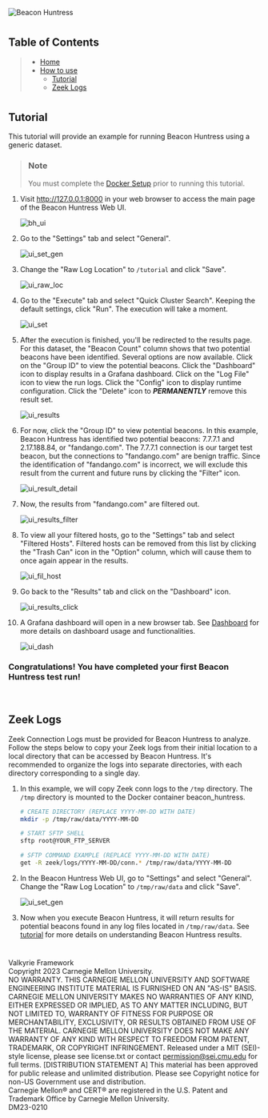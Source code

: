 ![Beacon Huntress](../../../src/lib/images/beacon_huntress.png)
#
## __Table of Contents__

> * [Home](../../../readme.md)
> * [How to use](#howtouse)
>   * [Tutorial](#bh_tutorial)
>   * [Zeek Logs](#zeek)

#
## <a name="bh_tutorial"></a>__Tutorial__

This tutorial will provide an example for running Beacon Huntress using a generic dataset.

> ### __Note__<br>
> 
> You must complete the [Docker Setup](#docker) prior to running this tutorial.

1. Visit http://127.0.0.1:8000 in your web browser to access the main page of the Beacon Huntress Web UI. 

    ![bh_ui](../../../src/lib/images/bh_ui_main.png)

2. Go to the "Settings" tab and select "General".

    ![ui_set_gen](../../../src/lib/images/tutorial/ui_set_gen.png)

3. Change the "Raw Log Location" to ```/tutorial``` and click "Save".

    ![ui_raw_loc](../../../src/lib/images/tutorial/ui_raw_loc.png)

4. Go to the "Execute" tab and select "Quick Cluster Search". Keeping the default settings, click "Run". The execution will take a moment.

    ![ui_set](../../../src/lib/images/tutorial/ui_exe.png)

5. After the execution is finished, you'll be redirected to the results page. For this dataset, the "Beacon Count" column shows that two potential beacons have been identified. Several options are now available. Click on the "Group ID" to view the potential beacons. Click the "Dashboard" icon to display results in a Grafana dashboard. Click on the "Log File" icon to view the run logs. Click the "Config" icon to display runtime configuration. Click the "Delete" icon to <i><b>PERMANENTLY</b></i> remove this result set.

    ![ui_results](../../../src/lib/images/tutorial/ui_results.png)

6. For now, click the "Group ID" to view potential beacons. In this example, Beacon Huntress has identified two potential beacons: 7.7.7.1 and 2.17.188.84, or "fandango.com". The 7.7.7.1 connection is our target test beacon, but the connections to "fandango.com" are benign traffic. Since the identification of "fandango.com" is incorrect, we will exclude this result from the current and future runs by clicking the "Filter" icon.

    ![ui_result_detail](../../../src/lib/images/tutorial/ui_result_detail.png)

7. Now, the results from "fandango.com" are filtered out.

    ![ui_results_filter](../../../src/lib/images/tutorial/ui_results_filter.png)

8. To view all your filtered hosts, go to the "Settings" tab and select "Filtered Hosts". Filtered hosts can be removed from this list by clicking the "Trash Can" icon in the "Option" column, which will cause them to once again appear in the results. 

    ![ui_fil_host](../../../src/lib/images/tutorial/ui_fil_host.png)

9. Go back to the "Results" tab and click on the "Dashboard" icon.

    ![ui_results_click](../../../src/lib/images/tutorial/ui_results_click.png)

10. A Grafana dashboard will open in a new browser tab. See [Dashboard]() for more details on dashboard usage and functionalities.

    ![ui_dash](../../../src/lib/images/tutorial/ui_dash.png)

### Congratulations! You have completed your first Beacon Huntress test run!


<br> 


## <a name="zeek"></a>__Zeek Logs__

Zeek Connection Logs must be provided for Beacon Huntress to analyze. Follow the steps below to copy your Zeek logs from their initial location to a local directory that can be accessed by Beacon Huntress. It's recommended to organize the logs into separate directories, with each directory corresponding to a single day.

1. In this example, we will copy Zeek conn logs to the ```/tmp``` directory. The ```/tmp``` directory is mounted to the Docker container beacon_huntress.

    ```bash
    # CREATE DIRECTORY (REPLACE YYYY-MM-DD WITH DATE)
    mkdir -p /tmp/raw/data/YYYY-MM-DD

    # START SFTP SHELL
    sftp root@YOUR_FTP_SERVER

    # SFTP COMMAND EXAMPLE (REPLACE YYYY-MM-DD WITH DATE)
    get -R zeek/logs/YYYY-MM-DD/conn.* /tmp/raw/data/YYYY-MM-DD
    ```

2. In the Beacon Huntress Web UI, go to "Settings" and select "General". Change the "Raw Log Location" to ```/tmp/raw/data``` and click "Save".

    ![ui_set_gen](../../../src/lib/images/tutorial/ui_set_gen.png)

3. Now when you execute Beacon Huntress, it will return results for potential beacons found in any log files located in ```/tmp/raw/data```. See [tutorial](#tutorial) for more details on understanding Beacon Huntress results.

#
Valkyrie Framework<br>
Copyright 2023 Carnegie Mellon University.<br>
NO WARRANTY. THIS CARNEGIE MELLON UNIVERSITY AND SOFTWARE ENGINEERING INSTITUTE MATERIAL IS FURNISHED ON AN "AS-IS" BASIS. CARNEGIE MELLON UNIVERSITY MAKES NO WARRANTIES OF ANY KIND, EITHER EXPRESSED OR IMPLIED, AS TO ANY MATTER INCLUDING, BUT NOT LIMITED TO, WARRANTY OF FITNESS FOR PURPOSE OR MERCHANTABILITY, EXCLUSIVITY, OR RESULTS OBTAINED FROM USE OF THE MATERIAL. CARNEGIE MELLON UNIVERSITY DOES NOT MAKE ANY WARRANTY OF ANY KIND WITH RESPECT TO FREEDOM FROM PATENT, TRADEMARK, OR COPYRIGHT INFRINGEMENT.
Released under a MIT (SEI)-style license, please see license.txt or contact permission@sei.cmu.edu for full terms.
[DISTRIBUTION STATEMENT A] This material has been approved for public release and unlimited distribution.  Please see Copyright notice for non-US Government use and distribution.<br>
Carnegie Mellon® and CERT® are registered in the U.S. Patent and Trademark Office by Carnegie Mellon University.<br>
DM23-0210<br>
